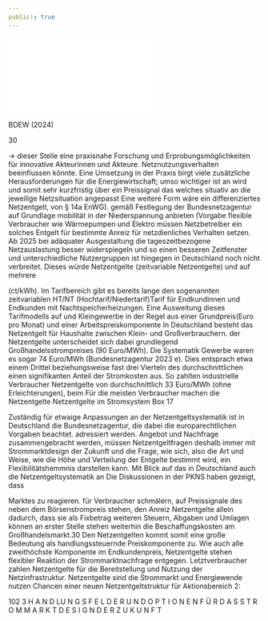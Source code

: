 ```yaml
---
public:: true
---
```

![./pages/page104.pdf](../assets/./pages/page104.pdf)




BDEW (2024)

30

→
dieser Stelle eine praxisnahe Forschung und Erprobungsmöglichkeiten für innovative Akteurinnen und Akteure.
Netznutzungsverhalten beeinflussen könnte. Eine Umsetzung in der Praxis birgt viele zusätzliche Herausforderungen für die Energiewirtschaft; umso wichtiger ist an
wird und somit sehr kurzfristig über ein Preissignal das
welches situativ an die jeweilige Netzsituation angepasst
Eine weitere Form wäre ein differenziertes Netzentgelt,
von § 14a EnWG).
gemäß Festlegung der Bundesnetzagentur auf Grundlage
mobilität in der Niederspannung anbieten (Vorgabe
flexible Verbraucher wie Wärmepumpen und Elektro­
müssen Netzbetreiber ein solches Entgelt für bestimmte
Anreiz für netzdienliches Verhalten setzen. Ab 2025
bei adäquater Ausgestaltung die tageszeitbezogene Netzauslastung besser widerspiegeln und so einen besseren
Zeitfenster und unterschiedliche Nutzergruppen ist hingegen in Deutschland noch nicht verbreitet. Dieses würde
Netzentgelte (zeitvariable Netzentgelte) und auf mehrere

(ct/kWh). Im Tarifbereich gibt es bereits lange den sogenannten zeitvariablen HT/NT (Hochtarif/Niedertarif)Tarif für Endkundinnen und Endkunden mit Nachtspeicherheizungen. Eine Ausweitung dieses Tarifmodells auf
und Kleingewerbe in der Regel aus einer Grundpreis(Euro pro Monat) und einer Arbeitspreiskomponente
In Deutschland besteht das Netzentgelt für Haushalte
zwischen Klein- und Großverbrauchern.
der Netzentgelte unterscheidet sich dabei grundlegend
Großhandelsstrompreises (90 Euro/MWh). Die Systematik
Gewerbe waren es sogar 74 Euro/MWh (Bundesnetzagentur 2023 e). Dies entsprach etwa einem Drittel beziehungsweise fast drei Vierteln des durchschnittlichen
einen signifikanten Anteil der Stromkosten aus. So zahlten industrielle Verbraucher Netzentgelte von durchschnittlich 33 Euro/MWh (ohne Erleichterungen), beim
Für die meisten Verbraucher machen die Netzentgelte
Netzentgelte im Stromsystem
Box 17

Zuständig für etwaige Anpassungen an der Netzentgeltsystematik ist in Deutschland die Bundesnetzagentur, die dabei die europarechtlichen Vorgaben beachtet.
adressiert werden.
Angebot und Nachfrage zusammengebracht werden, müssen Netzentgeltfragen deshalb immer mit
Strommarktdesign der Zukunft und die Frage, wie
sich, also die Art und Weise, wie die Höhe und Verteilung der Entgelte bestimmt wird, ein Flexibilitätshemmnis darstellen kann. Mit Blick auf das
in Deutschland auch die Netzentgeltsystematik an
Die Diskussionen in der PKNS haben gezeigt, dass

Marktes zu reagieren.
für Verbraucher schmälern, auf Preissignale des
neben dem Börsenstrompreis stehen, den Anreiz
Netzentgelte allein dadurch, dass sie als Fixbetrag
weiteren Steuern, Abgaben und Umlagen können
an erster Stelle stehen weiterhin die Beschaffungskosten am Großhandelsmarkt.30 Den Netzentgelten kommt somit eine große Bedeutung als handlungssteuernde Preiskomponente zu. Wie auch alle
zweithöchste Komponente im Endkundenpreis,
Netzentgelte stehen flexibler Reaktion der Strommarktnachfrage entgegen. Letztverbraucher zahlen Netzentgelte für die Bereitstellung und Nutzung der Netzinfrastruktur. Netzentgelte sind die
Strommarkt und Energiewende nutzen
Chancen einer neuen Netzentgeltstruktur für
Aktionsbereich 2:

102 3 H A N D LU N G S F E L D E R U N D O P T I O N E N F Ü R D A S S T R O M M A R K T D E S I G N D E R Z U K U N F T
